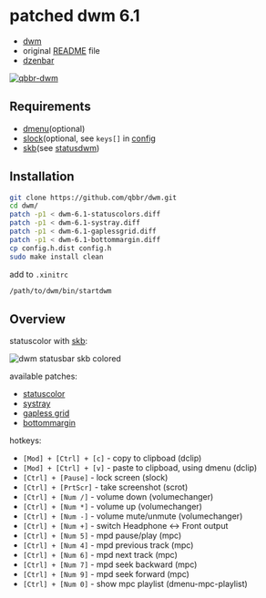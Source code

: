 # patched dwm 6.1

 * [dwm](https://dwm.suckless.org/)
 * original [README](README) file
 * [dzenbar](https://github.com/qbbr/dzenbar)

[![qbbr-dwm](https://i.imgur.com/6XEXVWcl.png)](https://i.imgur.com/6XEXVWc.png)

## Requirements

 * [dmenu](http://tools.suckless.org/dmenu/)(optional)
 * [slock](http://tools.suckless.org/slock)(optional, see `keys[]` in [config](config.h.dist#L98)
 * [skb](https://github.com/polachok/skb)(see [statusdwm](bin/statusdwm))

## Installation

```bash
git clone https://github.com/qbbr/dwm.git
cd dwm/
patch -p1 < dwm-6.1-statuscolors.diff
patch -p1 < dwm-6.1-systray.diff
patch -p1 < dwm-6.1-gaplessgrid.diff
patch -p1 < dwm-6.1-bottommargin.diff
cp config.h.dist config.h
sudo make install clean
```

add to `.xinitrc`

```bash
/path/to/dwm/bin/startdwm
```

## Overview

statuscolor with [skb](https://github.com/polachok/skb):

![dwm statusbar skb colored](https://i.imgur.com/7syG1Ni.png)

available patches:

 * [statuscolor](http://dwm.suckless.org/patches/statuscolors)
 * [systray](http://dwm.suckless.org/patches/systray)
 * [gapless grid](http://dwm.suckless.org/patches/gapless_grid)
 * [bottommargin](http://dwm.suckless.org/patches/bottommargin)

hotkeys:

 * `[Mod] + [Ctrl] + [c]` - copy to clipboad (dclip)
 * `[Mod] + [Ctrl] + [v]` - paste to clipboad, using dmenu (dclip)
 * `[Ctrl] + [Pause]`     - lock screen (slock)
 * `[Ctrl] + [PrtScr]`    - take screenshot (scrot)
 * `[Ctrl] + [Num /]`     - volume down (volumechanger)
 * `[Ctrl] + [Num *]`     - volume up (volumechanger)
 * `[Ctrl] + [Num -]`     - volume mute/unmute (volumechanger)
 * `[Ctrl] + [Num +]`     - switch Headphone <-> Front output
 * `[Ctrl] + [Num 5]`     - mpd pause/play (mpc)
 * `[Ctrl] + [Num 4]`     - mpd previous track (mpc)
 * `[Ctrl] + [Num 6]`     - mpd next track (mpc)
 * `[Ctrl] + [Num 7]`     - mpd seek backward (mpc)
 * `[Ctrl] + [Num 9]`     - mpd seek forward (mpc)
 * `[Ctrl] + [Num 0]`     - show mpc playlist (dmenu-mpc-playlist)
